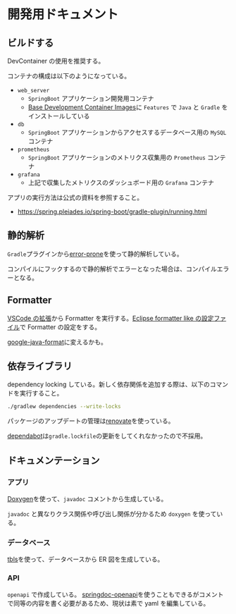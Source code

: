 # 開発用ドキュメント

## ビルドする

DevContainer の使用を推奨する。

コンテナの構成は以下のようになっている。

- `web_server`
  - `SpringBoot` アプリケーション開発用コンテナ
  - [Base Development Container Images](https://hub.docker.com/r/microsoft/devcontainers-base)に `Features` で `Java` と `Gradle` をインストールしている
- `db`
  - `SpringBoot` アプリケーションからアクセスするデータベース用の `MySQL` コンテナ
- `prometheus`
  - `SpringBoot` アプリケーションのメトリクス収集用の `Prometheus` コンテナ
- `grafana`
  - 上記で収集したメトリクスのダッシュボード用の `Grafana` コンテナ

アプリの実行方法は公式の資料を参照すること。

- <https://spring.pleiades.io/spring-boot/gradle-plugin/running.html>

## 静的解析

`Gradle`プラグインから[error-prone](https://github.com/google/error-prone)を使って静的解析している。

コンパイルにフックするので静的解析でエラーとなった場合は、コンパイルエラーとなる。

## Formatter

[VSCode の拡張](https://marketplace.visualstudio.com/items?itemName=redhat.java)から Formatter を実行する。[Eclipse formatter like の設定ファイル](https://github.com/redhat-developer/vscode-java/wiki/Formatter-settings)で Formatter の設定をする。

[google-java-format](https://github.com/google/google-java-format)に変えるかも。

## 依存ライブラリ

dependency locking している。新しく依存関係を追加する際は、以下のコマンドを実行すること。

```sh
./gradlew dependencies --write-locks
```

パッケージのアップデートの管理は[renovate](https://github.com/renovatebot/renovate)を使っている。

[dependabot](https://docs.github.com/ja/code-security/dependabot)は`gradle.lockfile`の更新をしてくれなかったので不採用。

## ドキュメンテーション

### アプリ

[Doxygen](https://www.doxygen.nl/)を使って、`javadoc` コメントから生成している。

`javadoc` と異なりクラス関係や呼び出し関係が分かるため `doxygen` を使っている。

### データベース

[tbls](https://github.com/k1LoW/tbls)を使って、データベースから ER 図を生成している。

### API

`openapi` で作成している。
[springdoc-openapi](https://springdoc.org/)を使うこともできるがコメントで同等の内容を書く必要があるため、現状は素で yaml を編集している。
